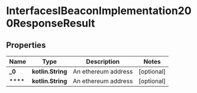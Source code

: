 
# InterfacesIBeaconImplementation200ResponseResult

## Properties
Name | Type | Description | Notes
------------ | ------------- | ------------- | -------------
**_0** | **kotlin.String** | An ethereum address |  [optional]
**** | **kotlin.String** | An ethereum address |  [optional]



